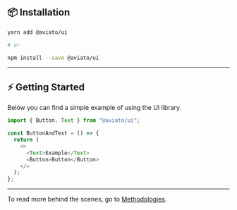 ## 📦 Installation

```bash
yarn add @aviato/ui

# or

npm install --save @aviato/ui
```

---

## ⚡️ Getting Started

Below you can find a simple example of using the UI library.

```typescript
import { Button, Text } from "@aviato/ui";

const ButtonAndText = () => {
  return (
    <>
      <Text>Example</Text>
      <Button>Button</Button>
    </>
  );
};
```

---

To read more behind the scenes, go to [Methodologies](./methodologies.md).
